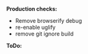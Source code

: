 __Production checks:__

  - Remove browserify debug
  - re-enable uglify
  - remove git ignore build


__ToDo:__

